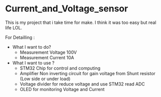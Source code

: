 # Current_and_Voltage_sensor
This is my project that i take time for make. I think it was too easy but real life LOL.






For Detailling :
+ What I want to do?
  - Measurement Voltage 100V
  - Measurement Current 10A
+ What I want to use ?
  - STM32 Chip for control and computing
  - Amplifier Non inverting circuit for gain voltage from Shunt resistor (Low side or under load)
  - Voltage divider for reduce voltage and use STM32 read ADC
  - OLED for monitoring Voltage and Current
